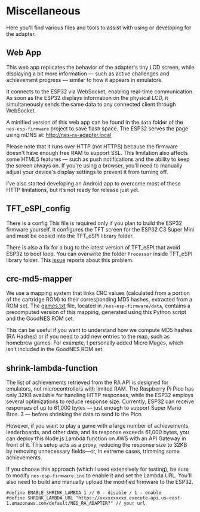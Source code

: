 # Miscellaneous

Here you'll find various files and tools to assist with using or developing for the adapter.

## Web App

This web app replicates the behavior of the adapter's tiny LCD screen, while displaying a bit more information — such as active challenges and achievement progress — similar to how it appears in emulators.

It connects to the ESP32 via WebSocket, enabling real-time communication. As soon as the ESP32 displays information on the physical LCD, it simultaneously sends the same data to any connected client through WebSocket.

A minified version of this web app can be found in the `data` folder of the `nes-esp-firmware` project to save flash space. The ESP32 serves the page using mDNS at:
http://nes-ra-adapter.local

Please note that it runs over HTTP (not HTTPS) because the firmware doesn't have enough free RAM to support SSL. This limitation also affects some HTML5 features — such as push notifications and the ability to keep the screen always on. If you're using a browser, you'll need to manually adjust your device's display settings to prevent it from turning off.

I’ve also started developing an Android app to overcome most of these HTTP limitations, but it’s not ready for release just yet.

## TFT_eSPI_config 

There is a config This file is required only if you plan to build the ESP32 firmware yourself. It configures the TFT screen for the ESP32 C3 Super Mini and must be copied into the TFT_eSPI library folder. 

There is also a fix for a bug to the latest version of TFT_eSPI that avoid ESP32 to boot loop. You can overwrite the folder `Processor` inside TFT_eSPI library folder. This [issue](https://github.com/Bodmer/TFT_eSPI/issues/3284) reports about this problem.

## crc-md5-mapper

We use a mapping system that links CRC values (calculated from a portion of the cartridge ROM) to their corresponding MD5 hashes, extracted from a ROM set. The [games.txt](https://github.com/odelot/nes-ra-adapter/blob/main/nes-esp-firmware/data/games.txt) file, located in `/nes-esp-firmware/data`, contains a precomputed version of this mapping, generated using this Python script and the GoodNES ROM set.

This can be useful if you want to understand how we compute MD5 hashes (RA Hashes) or if you need to add new entries to the map, such as homebrew games. For example, I personally added Micro Mages, which isn't included in the GoodNES ROM set.

## shrink-lambda-function

The list of achievements retrieved from the RA API is designed for emulators, not microcontrollers with limited RAM. The Raspberry Pi Pico has only 32KB available for handling HTTP responses, while the ESP32 employs several optimizations to reduce response size. Currently, ESP32 can receive responses of up to 61,000 bytes — just enough to support Super Mario Bros. 3 — before shrinking the data to send to the Pico.

However, if you want to play a game with a large number of achievements, leaderboards, and other data, and its response exceeds 61,000 bytes, you can deploy this Node.js Lambda function on AWS with an API Gateway in front of it. This setup acts as a proxy, reducing the response size to 32KB by removing unnecessary fields—or, in extreme cases, trimming some achievements.

If you choose this approach (which I used extensively for testing), be sure to modify `nes-esp-firmware.ino` to enable it and set the Lambda URL. You'll also need to build and manually upload the modified firmware to the ESP32.

```
#define ENABLE_SHRINK_LAMBDA 1 // 0 - disable / 1 - enable
#define SHRINK_LAMBDA_URL "https://xxxxxxxxxx.execute-api.us-east-1.amazonaws.com/default/NES_RA_ADAPTER?" // your url
```

